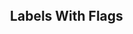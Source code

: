## Labels With Flags

<link rel="stylesheet" href="https://cdn.jsdelivr.net/npm/charts.css/dist/charts.min.css">

<style>
body {
  display: flex;
  justify-content: center;
  align-items: center;
  height: 100vh;
  margin: 0;
}

#labels-with-flags {
  --heading-size: 3rem;
  --labels-size: 2.5rem;
  --color: red;
  height: 400px;
  max-width: 600px;
  aspect-ratio: 4 / 3;
  margin: 0 auto;
}

#labels-with-flags img {
  width: 60%;
  height: auto;
}
</style>


<table id="labels-with-flags" class="charts-css column show-heading hide-data show-labels show-primary-axis data-spacing-5">
  <caption> 
    Cambridge Bitcoin Electricity Consumption Index <br> ( April 2021 )
  </caption>
  <thead>
    <tr>
      <th scope="col"> Cuontry </th>
      <th scope="col"> Market Share </th>
    </tr>
  </thead>
  <tbody>
    <tr>
      <th scope="row"> <img class="flag" src="https://lipis.github.io/flag-icon-css/flags/4x3/cn.svg" alt="China Flag"> </th>
      <td style="--size: calc( 2 * 0.4604 );"> <span class="data"> 46.04% </span> </td>
    </tr>
    <tr>
      <th scope="row"> <img class="flag" src="https://lipis.github.io/flag-icon-css/flags/4x3/um.svg" alt="United States Minor Outlying Islands Flag"> </th>
      <td style="--size: calc( 2 * 0.1685 );"> <span class="data"> 16.85% </span> </td>
    </tr>
    <tr>
      <th scope="row"> <img class="flag" src="https://lipis.github.io/flag-icon-css/flags/4x3/kz.svg" alt="Kazakhstan Flag"> </th>
      <td style="--size: calc( 2 * 0.0819 );"> <span class="data"> 8.19% </span> </td>
    </tr>
    <tr>
      <th scope="row"> <img class="flag" src="https://lipis.github.io/flag-icon-css/flags/4x3/ru.svg" alt="Russia Flag"> </th>
      <td style="--size: calc( 2 * 0.0684 );"> <span class="data"> 6.84% </span> </td>
    </tr>
    <tr>
      <th scope="row"> <img class="flag" src="https://lipis.github.io/flag-icon-css/flags/4x3/ir.svg" alt="Iran (Islamic Republic of) Flag"> </th>
      <td style="--size: calc( 2 * 0.0464 );"> <span class="data"> 4.64% </span> </td>
    </tr>
    <tr>
      <th scope="row"> <img class="flag" src="https://lipis.github.io/flag-icon-css/flags/4x3/my.svg" alt="Malaysia Flag"> </th>
      <td style="--size: calc( 2 * 0.0344 );"> <span class="data"> 3.44% </span> </td>
    </tr>
    <tr>
      <th scope="row"> <img class="flag" src="https://lipis.github.io/flag-icon-css/flags/4x3/ca.svg" alt="Canada Flag"> </th>
      <td style="--size: calc( 2 * 0.03 );"> <span class="data"> 3.00% </span> </td>
    </tr>
    <tr>
      <th scope="row"> <img class="flag" src="https://lipis.github.io/flag-icon-css/flags/4x3/de.svg" alt="Germany Flag"> </th>
      <td style="--size: calc( 2 * 0.0281 );"> <span class="data"> 2.81% </span> </td>
    </tr>
    <tr>
      <th scope="row"> <img class="flag" src="https://lipis.github.io/flag-icon-css/flags/4x3/ie.svg" alt="Ireland Flag"> </th>
      <td style="--size: calc( 2 * 0.0227;"> <span class="data"> 2.27% </span> </td>
    </tr>
    <tr>
      <th scope="row"> Other </th>
      <td style="--size: calc( 2 * 0.0592;"> <span class="data"> 5.92% </span> </td>
    </tr>
  </tbody>
</table>
